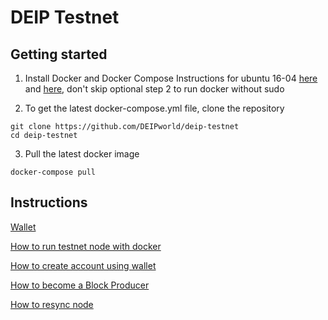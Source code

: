 # DEIP Testnet

## Getting started
1. Install Docker and Docker Compose
Instructions for ubuntu 16-04 [here](https://www.digitalocean.com/community/tutorials/how-to-install-and-use-docker-on-ubuntu-16-04) and [here](https://docs.docker.com/compose/install/#prerequisites), don't skip optional step 2 to run docker without sudo

2. To get the latest docker-compose.yml file, clone the repository
```
git clone https://github.com/DEIPworld/deip-testnet
cd deip-testnet
```

3. Pull the latest docker image
```
docker-compose pull
```

## Instructions

[Wallet](https://github.com/DEIPworld/deip-testnet/blob/master/docs/wallet.md)

[How to run testnet node with docker](https://github.com/DEIPworld/deip-testnet/blob/master/docs/how-to-run-testnet-node-with-docker.md)

[How to create account using wallet](https://github.com/DEIPworld/deip-testnet/blob/master/docs/create-account-using-wallet.md)

[How to become a Block Producer](https://github.com/DEIPworld/deip-testnet/blob/master/docs/how-to-become-a-block-producer.md)

[How to resync node](https://github.com/DEIPworld/deip-testnet/blob/master/docs/resync-node.md)